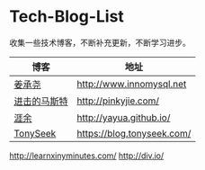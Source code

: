 # Tech-Blog-List

收集一些技术博客，不断补充更新，不断学习进步。

博客 | 地址
----- | -----
[姜承尧](http://www.innomysql.net) | <http://www.innomysql.net>
[进击的马斯特](http://pinkyjie.com/) | <http://pinkyjie.com/>
[涯余](http://yayua.github.io/) | <http://yayua.github.io/>
[TonySeek](https://blog.tonyseek.com/) | <https://blog.tonyseek.com/>


http://learnxinyminutes.com/
http://div.io/
